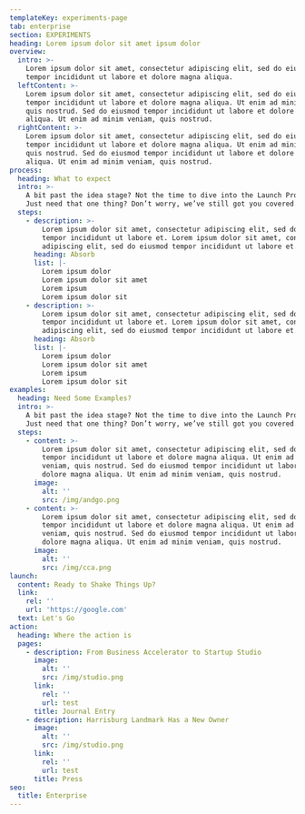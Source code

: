 ```yaml
---
templateKey: experiments-page
tab: enterprise
section: EXPERIMENTS
heading: Lorem ipsum dolor sit amet ipsum dolor
overview:
  intro: >-
    Lorem ipsum dolor sit amet, consectetur adipiscing elit, sed do eiusmod
    tempor incididunt ut labore et dolore magna aliqua.
  leftContent: >-
    Lorem ipsum dolor sit amet, consectetur adipiscing elit, sed do eiusmod
    tempor incididunt ut labore et dolore magna aliqua. Ut enim ad minim veniam,
    quis nostrud. Sed do eiusmod tempor incididunt ut labore et dolore magna
    aliqua. Ut enim ad minim veniam, quis nostrud.
  rightContent: >-
    Lorem ipsum dolor sit amet, consectetur adipiscing elit, sed do eiusmod
    tempor incididunt ut labore et dolore magna aliqua. Ut enim ad minim veniam,
    quis nostrud. Sed do eiusmod tempor incididunt ut labore et dolore magna
    aliqua. Ut enim ad minim veniam, quis nostrud.
process:
  heading: What to expect
  intro: >-
    A bit past the idea stage? Not the time to dive into the Launch Program?
    Just need that one thing? Don’t worry, we’ve still got you covered.
  steps:
    - description: >-
        Lorem ipsum dolor sit amet, consectetur adipiscing elit, sed do eiusmod
        tempor incididunt ut labore et. Lorem ipsum dolor sit amet, consectetur
        adipiscing elit, sed do eiusmod tempor incididunt ut labore et.
      heading: Absorb
      list: |-
        Lorem ipsum dolor 
        Lorem ipsum dolor sit amet
        Lorem ipsum 
        Lorem ipsum dolor sit
    - description: >-
        Lorem ipsum dolor sit amet, consectetur adipiscing elit, sed do eiusmod
        tempor incididunt ut labore et. Lorem ipsum dolor sit amet, consectetur
        adipiscing elit, sed do eiusmod tempor incididunt ut labore et.
      heading: Absorb
      list: |-
        Lorem ipsum dolor 
        Lorem ipsum dolor sit amet
        Lorem ipsum 
        Lorem ipsum dolor sit
examples:
  heading: Need Some Examples?
  intro: >-
    A bit past the idea stage? Not the time to dive into the Launch Program?
    Just need that one thing? Don’t worry, we’ve still got you covered.
  steps:
    - content: >-
        Lorem ipsum dolor sit amet, consectetur adipiscing elit, sed do eiusmod
        tempor incididunt ut labore et dolore magna aliqua. Ut enim ad minim
        veniam, quis nostrud. Sed do eiusmod tempor incididunt ut labore et
        dolore magna aliqua. Ut enim ad minim veniam, quis nostrud.
      image:
        alt: ''
        src: /img/andgo.png
    - content: >-
        Lorem ipsum dolor sit amet, consectetur adipiscing elit, sed do eiusmod
        tempor incididunt ut labore et dolore magna aliqua. Ut enim ad minim
        veniam, quis nostrud. Sed do eiusmod tempor incididunt ut labore et
        dolore magna aliqua. Ut enim ad minim veniam, quis nostrud.
      image:
        alt: ''
        src: /img/cca.png
launch:
  content: Ready to Shake Things Up?
  link:
    rel: ''
    url: 'https://google.com'
  text: Let's Go
action:
  heading: Where the action is
  pages:
    - description: From Business Accelerator to Startup Studio
      image:
        alt: ''
        src: /img/studio.png
      link:
        rel: ''
        url: test
      title: Journal Entry
    - description: Harrisburg Landmark Has a New Owner
      image:
        alt: ''
        src: /img/studio.png
      link:
        rel: ''
        url: test
      title: Press
seo:
  title: Enterprise
---
```


